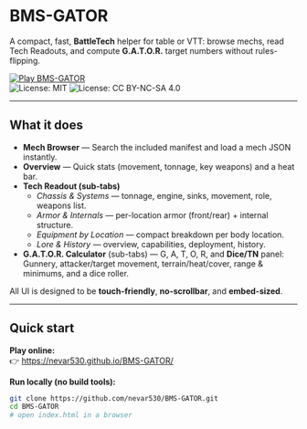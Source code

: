 # BMS-GATOR

A compact, fast, **BattleTech** helper for table or VTT: browse mechs, read Tech Readouts, and compute **G.A.T.O.R.** target numbers without rules-flipping.

[![Play BMS-GATOR](https://img.shields.io/badge/%E2%96%B6%EF%B8%8F%20Play%20BMS--GATOR-0b63f6?style=for-the-badge)](https://nevar530.github.io/BMS-GATOR/)
<br>
![License: MIT](https://img.shields.io/badge/Code-MIT-brightgreen)
![License: CC BY-NC-SA 4.0](https://img.shields.io/badge/Data-CC%20BY--NC--SA%204.0-orange)

---

## What it does

- **Mech Browser** — Search the included manifest and load a mech JSON instantly.
- **Overview** — Quick stats (movement, tonnage, key weapons) and a heat bar.
- **Tech Readout (sub-tabs)**  
  - *Chassis & Systems* — tonnage, engine, sinks, movement, role, weapons list.  
  - *Armor & Internals* — per-location armor (front/rear) + internal structure.  
  - *Equipment by Location* — compact breakdown per body location.  
  - *Lore & History* — overview, capabilities, deployment, history.
- **G.A.T.O.R. Calculator** (sub-tabs) — G, A, T, O, R, and **Dice/TN** panel:
  Gunnery, attacker/target movement, terrain/heat/cover, range & minimums, and a dice roller.

All UI is designed to be **touch-friendly**, **no-scrollbar**, and **embed-sized**.

---

## Quick start

**Play online:**  
👉 https://nevar530.github.io/BMS-GATOR/

**Run locally (no build tools):**
```bash
git clone https://github.com/nevar530/BMS-GATOR.git
cd BMS-GATOR
# open index.html in a browser